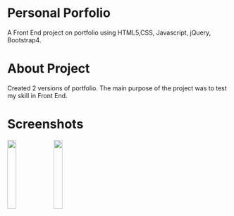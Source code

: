 # Personal Porfolio
A Front End project on portfolio using HTML5,CSS, Javascript, jQuery, Bootstrap4. 

# About Project
Created 2 versions of portfolio. The main purpose of the project was to test my skill in Front End. 
    
# Screenshots
<div class="row">
<img src="https://user-images.githubusercontent.com/41678679/93890097-997e2180-fd07-11ea-998e-49adaa3a0759.jpg" width="20%">
<img src="https://user-images.githubusercontent.com/41678679/93890154-a6027a00-fd07-11ea-8bd7-3eba3c4bb965.jpg" width="20%">
</div>
